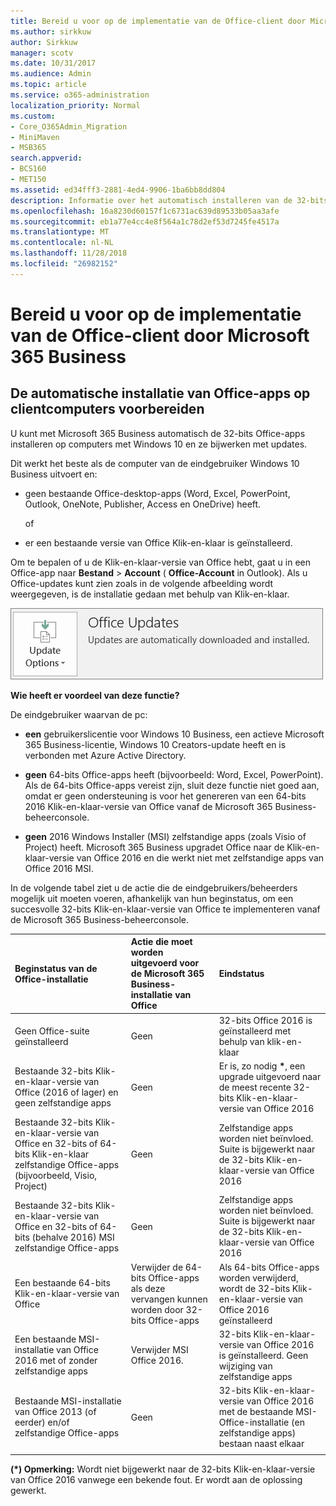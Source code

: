 ```yaml
---
title: Bereid u voor op de implementatie van de Office-client door Microsoft 365 Business
ms.author: sirkkuw
author: Sirkkuw
manager: scotv
ms.date: 10/31/2017
ms.audience: Admin
ms.topic: article
ms.service: o365-administration
localization_priority: Normal
ms.custom:
- Core_O365Admin_Migration
- MiniMaven
- MSB365
search.appverid:
- BCS160
- MET150
ms.assetid: ed34fff3-2881-4ed4-9906-1ba6bb8dd804
description: Informatie over het automatisch installeren van de 32-bits Office-toepassingen op computers met Windows 10 en up-to-date te houden.
ms.openlocfilehash: 16a8230d60157f1c6731ac639d89533b05aa3afe
ms.sourcegitcommit: eb1a77e4cc4e8f564a1c78d2ef53d7245fe4517a
ms.translationtype: MT
ms.contentlocale: nl-NL
ms.lasthandoff: 11/28/2018
ms.locfileid: "26982152"
---
```

# <a name="prepare-for-office-client-deployment-by-microsoft-365-business"></a>Bereid u voor op de implementatie van de Office-client door Microsoft 365 Business

## <a name="prepare-to-automatically-install-office-apps-to-client-computers"></a>De automatische installatie van Office-apps op clientcomputers voorbereiden

U kunt met Microsoft 365 Business automatisch de 32-bits Office-apps installeren op computers met Windows 10 en ze bijwerken met updates.
  
Dit werkt het beste als de computer van de eindgebruiker Windows 10 Business uitvoert en:
  
- geen bestaande Office-desktop-apps (Word, Excel, PowerPoint, Outlook, OneNote, Publisher, Access en OneDrive) heeft.
    
    of
    
- er een bestaande versie van Office Klik-en-klaar is geïnstalleerd.
    
Om te bepalen of u de Klik-en-klaar-versie van Office hebt, gaat u in een Office-app naar **Bestand** \> **Account** ( **Office-Account** in Outlook). Als u Office-updates kunt zien zoals in de volgende afbeelding wordt weergegeven, is de installatie gedaan met behulp van Klik-en-klaar. 
  
![Screenshot of Office updates in Office app Account](media/e3439380-fa43-4ed6-ae5d-64851c297df5.png)
  
 **Wie heeft er voordeel van deze functie?**
  
De eindgebruiker waarvan de pc:
  
- **een** gebruikerslicentie voor Windows 10 Business, een actieve Microsoft 365 Business-licentie, Windows 10 Creators-update heeft en is verbonden met Azure Active Directory. 
    
- **geen** 64-bits Office-apps heeft (bijvoorbeeld: Word, Excel, PowerPoint). Als de 64-bits Office-apps vereist zijn, sluit deze functie niet goed aan, omdat er geen ondersteuning is voor het genereren van een 64-bits 2016 Klik-en-klaar-versie van Office vanaf de Microsoft 365 Business-beheerconsole. 
    
- **geen** 2016 Windows Installer (MSI) zelfstandige apps (zoals Visio of Project) heeft. Microsoft 365 Business upgradet Office naar de Klik-en-klaar-versie van Office 2016 en die werkt niet met zelfstandige apps van Office 2016 MSI. 
    
In de volgende tabel ziet u de actie die de eindgebruikers/beheerders mogelijk uit moeten voeren, afhankelijk van hun beginstatus, om een succesvolle 32-bits Klik-en-klaar-versie van Office te implementeren vanaf de Microsoft 365 Business-beheerconsole.
  
|**Beginstatus van de Office-installatie**|**Actie die moet worden uitgevoerd voor de Microsoft 365 Business-installatie van Office**|**Eindstatus**|
|:-----|:-----|:-----|
|Geen Office-suite geïnstalleerd  <br/> |Geen  <br/> |32-bits Office 2016 is geïnstalleerd met behulp van klik-en-klaar  <br/> |
|Bestaande 32-bits Klik-en-klaar-versie van Office (2016 of lager) en geen zelfstandige apps  <br/> |Geen  <br/> |Er is, zo nodig **\***, een upgrade uitgevoerd naar de meest recente 32-bits Klik-en-klaar-versie van Office 2016 <br/> |
|Bestaande 32-bits Klik-en-klaar-versie van Office en 32-bits of 64-bits Klik-en-klaar zelfstandige Office-apps (bijvoorbeeld, Visio, Project)  <br/> |Geen  <br/> |Zelfstandige apps worden niet beïnvloed. Suite is bijgewerkt naar de 32-bits Klik-en-klaar-versie van Office 2016  <br/> |
|Bestaande 32-bits Klik-en-klaar-versie van Office en 32-bits of 64-bits (behalve 2016) MSI zelfstandige Office-apps  <br/> |Geen  <br/> |Zelfstandige apps worden niet beïnvloed. Suite is bijgewerkt naar de 32-bits Klik-en-klaar-versie van Office 2016  <br/> ||||
|Een bestaande 64-bits Klik-en-klaar-versie van Office  <br/> |Verwijder de 64-bits Office-apps als deze vervangen kunnen worden door 32-bits Office-apps  <br/> |Als 64-bits Office-apps worden verwijderd, wordt de 32-bits Klik-en-klaar-versie van Office 2016 geïnstalleerd  <br/> |
|Een bestaande MSI-installatie van Office 2016 met of zonder zelfstandige apps  <br/> |Verwijder MSI Office 2016.  <br/> |32-bits Klik-en-klaar-versie van Office 2016 is geïnstalleerd. Geen wijziging van zelfstandige apps  <br/> |
|Bestaande MSI-installatie van Office 2013 (of eerder) en/of zelfstandige Office-apps  <br/> |Geen  <br/> |32-bits Klik-en-klaar-versie van Office 2016 met de bestaande MSI-Office-installatie (en zelfstandige apps) bestaan naast elkaar  <br/> |
||||
   
 **(\*) Opmerking:** Wordt niet bijgewerkt naar de 32-bits Klik-en-klaar-versie van Office 2016 vanwege een bekende fout. Er wordt aan de oplossing gewerkt. 
  


